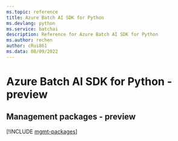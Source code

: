 ```yaml
---
ms.topic: reference
title: Azure Batch AI SDK for Python
ms.devlang: python
ms.service: batchai
description: Reference for Azure Batch AI SDK for Python
ms.author: rechen
author: cRui861
ms.data: 08/09/2022
---
```

# Azure Batch AI SDK for Python - preview

## Management packages - preview
[!INCLUDE [mgmt-packages](batch-ai-mgmt-index.md)]